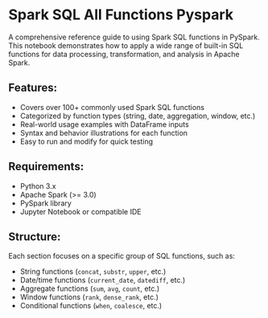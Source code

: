 # Spark SQL All Functions Pyspark

A comprehensive reference guide to using Spark SQL functions in PySpark. This notebook demonstrates how to apply a wide range of built-in SQL functions for data processing, transformation, and analysis in Apache Spark.
 
## Features:
* Covers over 100+ commonly used Spark SQL functions
* Categorized by function types (string, date, aggregation, window, etc.)
* Real-world usage examples with DataFrame inputs 
* Syntax and behavior illustrations for each function
* Easy to run and modify for quick testing 

## Requirements:
* Python 3.x   
* Apache Spark (>= 3.0) 
* PySpark library
* Jupyter Notebook or compatible IDE 
 

## Structure:
Each section focuses on a specific group of SQL functions, such as:

* String functions (`concat`, `substr`, `upper`, etc.)
* Date/time functions (`current_date`, `datediff`, etc.)
* Aggregate functions (`sum`, `avg`, `count`, etc.)
* Window functions (`rank`, `dense_rank`, etc.)
* Conditional functions (`when`, `coalesce`, etc.)





